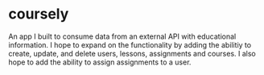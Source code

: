 # coursely
An app I built to consume data from an external API with educational information.
I hope to expand on the functionality by adding the abilitiy to create, update, and delete users, lessons, assignments and courses. I also hope to add the ability to assign assignments to a user.
